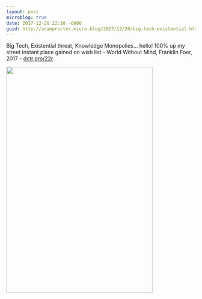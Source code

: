 ```yaml
---
layout: post
microblog: true
date: 2017-12-20 22:10 -0000
guid: http://adamprocter.micro.blog/2017/12/20/big-tech-existential.html
---
```

Big Tech, Existential threat, Knowledge Monopolies… hello! 100% up my street instant place gained on wish list - World Without Mind, Franklin Foer, 2017 - [dctr.pro/22r](http://dctr.pro/22r)

<img src="http://discursive.adamprocter.co.uk/uploads/2017/aa6fcf9216.jpg" width="389" height="600" />
